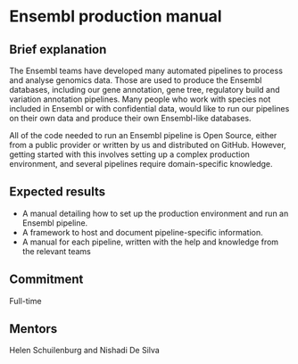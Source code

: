 # Ensembl production manual
## Brief explanation

The Ensembl teams have developed many automated pipelines to process and analyse genomics data. Those are used to produce the Ensembl databases, including our gene annotation, gene tree, regulatory build and variation annotation pipelines. Many people who work with species not included in Ensembl or with confidential data, would like to run our pipelines on their own data and produce their own Ensembl-like databases.

All of the code needed to run an Ensembl pipeline is Open Source, either from a public provider or written by us and distributed on GitHub. However, getting started with this involves setting up a complex production environment, and several pipelines require domain-specific knowledge.

## Expected results

* A manual detailing how to set up the production environment and run an Ensembl pipeline.
* A framework to host and document pipeline-specific information.
* A manual for each pipeline, written with the help and knowledge from the relevant teams

## Commitment

Full-time

## Mentors

Helen Schuilenburg and Nishadi De Silva
